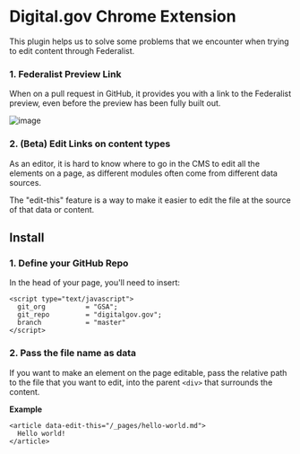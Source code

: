 # Digital.gov Chrome Extension

This plugin helps us to solve some problems that we encounter when trying to edit content through Federalist.

### 1. Federalist Preview Link
When on a pull request in GitHub, it provides you with a link to the Federalist preview, even before the preview has been fully built out.

![image](https://user-images.githubusercontent.com/395641/42909434-26e74684-8ab2-11e8-8534-5ca057623f43.png)

### 2. (Beta) Edit Links on content types
As an editor, it is hard to know where to go in the CMS to edit all the elements on a page, as different modules often come from different data sources.

The "edit-this" feature is a way to make it easier to edit the file at the source of that data or content.

## Install

### 1. Define your GitHub Repo
In the head of your page, you'll need to insert:
```
<script type="text/javascript">
  git_org          = "GSA";
  git_repo         = "digitalgov.gov";
  branch           = "master"
</script>
```

### 2. Pass the file name as data
If you want to make an element on the page editable, pass the relative path to the file that you want to edit, into the parent `<div>` that surrounds the content.

**Example**
```
<article data-edit-this="/_pages/hello-world.md">
  Hello world!
</article>
```

